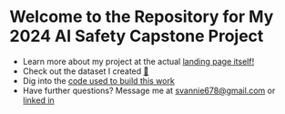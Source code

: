 # Welcome to the Repository for My 2024 AI Safety Capstone Project

- Learn more about my project at the actual [landing page itself!](https://svannie678.github.io/svannie678-red_team_repo_social_bias/)
- Check out the dataset I created [🤗 ](https://huggingface.co/datasets/svannie678/democratizing_ai_inclusivity_red_team_prompts)
- Dig into the [code used to build this work](https://github.com/svannie678/svannie678-red_team_repo_social_bias/tree/main/code)
- Have further questions? Message me at svannie678@gmail.com or [linked in](https://www.linkedin.com/in/simone-van-taylor)

